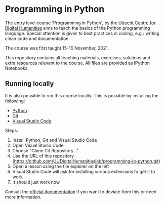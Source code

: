 # Programming in Python

The entry level course 'Programming in Python', by the [Utrecht Centre for Digital Humanities](https://cdh.uu.nl/) aims to teach the basics of the Python programming language. Special attention is given to best practices in coding, e.g.: writing clean code and documentation.

The course was first taught 15-16 November, 2021.

This repository contains all teaching materials, exercises, solutions and extra resources relevant to the course. All files are provided as IPython Notebooks.

## Running locally

It is also possible to run this course locally. This is possible by installing the following:

* [Python](https://www.python.org/downloads/)
* [Git](https://git-scm.com/downloads)
* [Visual Studio Code](https://code.visualstudio.com/Download)

Steps:

1. Install Python, Git and Visual Studio Code
2. Open Visual Studio Code
3. Choose "Clone Git Repository..."
4. Use the URL of this repository (https://github.com/UUDigitalHumanitieslab/programming-in-python.git)
5. Open a lesson using the file explorer on the left
6. Visual Studio Code will ask for installing various extensions to get it to work
7. It should just work now

Consult the [official documentation](https://docs.jupyter.org/en/latest/start/index.html#id4) if you want to deviate from this or need more information.
